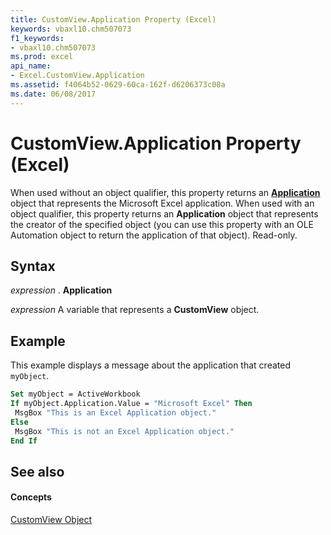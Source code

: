 ```yaml
---
title: CustomView.Application Property (Excel)
keywords: vbaxl10.chm507073
f1_keywords:
- vbaxl10.chm507073
ms.prod: excel
api_name:
- Excel.CustomView.Application
ms.assetid: f4064b52-0629-60ca-162f-d6206373c08a
ms.date: 06/08/2017
---
```



# CustomView.Application Property (Excel)

When used without an object qualifier, this property returns an  **[Application](Excel.Application(objec).md)** object that represents the Microsoft Excel application. When used with an object qualifier, this property returns an **Application** object that represents the creator of the specified object (you can use this property with an OLE Automation object to return the application of that object). Read-only.


## Syntax

 _expression_ . **Application**

 _expression_ A variable that represents a **CustomView** object.


## Example

This example displays a message about the application that created  `myObject`.


```vb
Set myObject = ActiveWorkbook 
If myObject.Application.Value = "Microsoft Excel" Then 
 MsgBox "This is an Excel Application object." 
Else 
 MsgBox "This is not an Excel Application object." 
End If
```


## See also


#### Concepts


[CustomView Object](Excel.CustomView.md)

